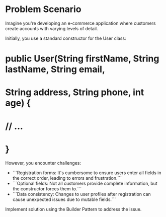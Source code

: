 # Problem Scenario

Imagine you're developing an e-commerce application where customers create accounts with varying levels of detail.

Initially, you use a standard constructor for the User class:

# public User(String firstName, String lastName, String email,
#            String address, String phone, int age) {
#      // ...
# }

However, you encounter challenges:

<ul>
	<li>```Registration forms: It's cumbersome to ensure users enter all fields in the correct order, leading to errors and frustration.```</li>
	<li>```Optional fields: Not all customers provide complete information, but the constructor forces them to.```</li>
	<li>```Data consistency: Changes to user profiles after registration can cause unexpected issues due to mutable fields.```</li>
</ul>

Implement solution using the Builder Pattern to address the issue.